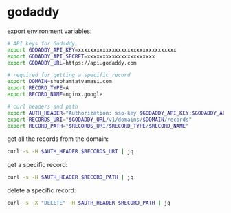 # godaddy

export environment variables:
```bash
# API keys for Godaddy
export GODADDY_API_KEY=xxxxxxxxxxxxxxxxxxxxxxxxxxxxxxxx
export GODADDY_API_SECRET=xxxxxxxxxxxxxxxxxxxxxx
export GODADDY_URL=https://api.godaddy.com

# required for getting a specific record
export DOMAIN=shubhamtatvamasi.com
export RECORD_TYPE=A
export RECORD_NAME=nginx.google

# curl headers and path
export AUTH_HEADER="Authorization: sso-key $GODADDY_API_KEY:$GODADDY_API_SECRET"
export RECORDS_URI="$GODADDY_URL/v1/domains/$DOMAIN/records"
export RECORD_PATH="$RECORDS_URI/$RECORD_TYPE/$RECORD_NAME"
```

get all the records from the domain:
```bash
curl -s -H $AUTH_HEADER $RECORDS_URI | jq
```

get a specific record:
```bash
curl -s -H $AUTH_HEADER $RECORD_PATH | jq
```

delete a specific record:
```bash
curl -s -X "DELETE" -H $AUTH_HEADER $RECORD_PATH | jq
```
